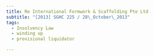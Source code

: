 ```yaml
---
title: Re International Formwork & Scaffolding Pte Ltd
subtitle: "[2013] SGHC 225 / 28\_October\_2013"
tags:
  - Insolvency Law
  - winding up
  - provisional liquidator

---
```


